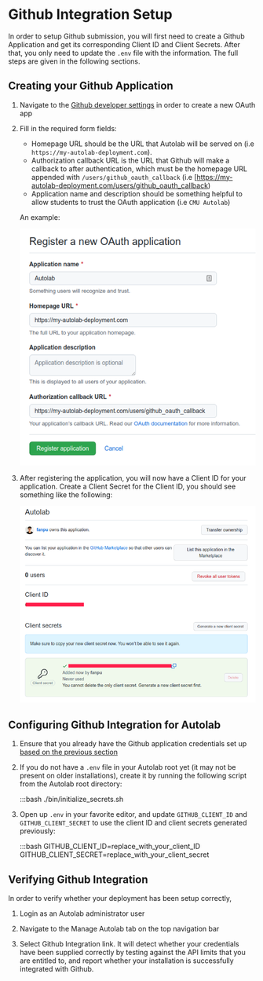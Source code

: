 # Github Integration Setup

In order to setup Github submission, you will first need to create a Github Application and get its corresponding Client ID and Client Secrets. After that, you only need to update the `.env` file with the information. The full steps are given in the following sections.

## Creating your Github Application

1. Navigate to the [Github developer settings](https://github.com/settings/developers) in order to create a new OAuth app

2. Fill in the required form fields:
    - Homepage URL should be the URL that Autolab will be served on (i.e `https://my-autolab-deployment.com`). 
    - Authorization callback URL is the URL that Github will make a callback to after authentication, which must be the homepage URL appended with `/users/github_oauth_callback` (i.e [https://my-autolab-deployment.com/users/github_oauth_callback)
    - Application name and description should be something helpful to allow students to trust the OAuth application (i.e `CMU Autolab`)

    An example:

    ![Github OAuth Setup](/images/github_oauth_setup.png)

3. After registering the application, you will now have a Client ID for your application. Create a Client Secret for the Client ID, you should see something like the following:

    ![Github OAuth Secrets](/images/github_oauth_secrets.png)


## Configuring Github Integration for Autolab
1. Ensure that you already have the Github application credentials set up [based on the previous section](#creating-your-github-application)

2. If you do not have a `.env` file in your Autolab root yet (it may not be present on older installations), create it by running the following script from the Autolab root directory:

    :::bash
    ./bin/initialize_secrets.sh

3. Open up `.env` in your favorite editor, and update `GITHUB_CLIENT_ID` and `GITHUB_CLIENT_SECRET` to use the client ID and client secrets generated previously:

    :::bash
	GITHUB_CLIENT_ID=replace_with_your_client_ID
	GITHUB_CLIENT_SECRET=replace_with_your_client_secret

## Verifying Github Integration
In order to verify whether your deployment has been setup correctly,

1. Login as an Autolab administrator user

2. Navigate to the Manage Autolab tab on the top navigation bar

3. Select Github Integration link. It will detect whether your credentials have been supplied correctly by testing against the API limits that you are entitled to, and report whether your installation is successfully integrated with Github.
